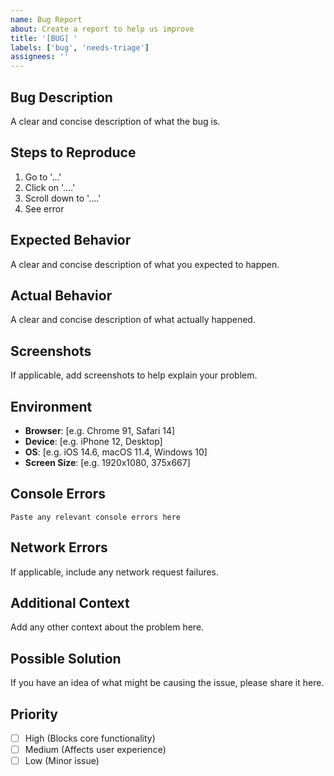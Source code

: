 ```yaml
---
name: Bug Report
about: Create a report to help us improve
title: '[BUG] '
labels: ['bug', 'needs-triage']
assignees: ''
---
```


## Bug Description
A clear and concise description of what the bug is.

## Steps to Reproduce
1. Go to '...'
2. Click on '....'
3. Scroll down to '....'
4. See error

## Expected Behavior
A clear and concise description of what you expected to happen.

## Actual Behavior
A clear and concise description of what actually happened.

## Screenshots
If applicable, add screenshots to help explain your problem.

## Environment
- **Browser**: [e.g. Chrome 91, Safari 14]
- **Device**: [e.g. iPhone 12, Desktop]
- **OS**: [e.g. iOS 14.6, macOS 11.4, Windows 10]
- **Screen Size**: [e.g. 1920x1080, 375x667]

## Console Errors
```
Paste any relevant console errors here
```

## Network Errors
If applicable, include any network request failures.

## Additional Context
Add any other context about the problem here.

## Possible Solution
If you have an idea of what might be causing the issue, please share it here.

## Priority
- [ ] High (Blocks core functionality)
- [ ] Medium (Affects user experience)
- [ ] Low (Minor issue)